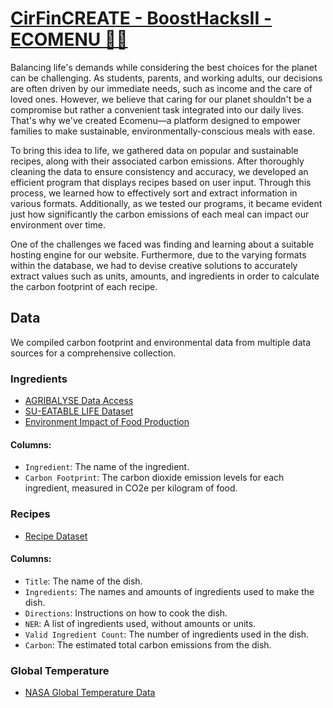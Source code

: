 # [CirFinCREATE - BoostHacksII - ECOMENU 🌱🍳](https://ecomenu-432416.nn.r.appspot.com/)
Balancing life's demands while considering the best choices for the planet can be challenging. As students, parents, and working adults, our decisions are often driven by our immediate needs, such as income and the care of loved ones. However, we believe that caring for our planet shouldn't be a compromise but rather a convenient task integrated into our daily lives. That's why we've created Ecomenu—a platform designed to empower families to make sustainable, environmentally-conscious meals with ease.

To bring this idea to life, we gathered data on popular and sustainable recipes, along with their associated carbon emissions. After thoroughly cleaning the data to ensure consistency and accuracy, we developed an efficient program that displays recipes based on user input. Through this process, we learned how to effectively sort and extract information in various formats. Additionally, as we tested our programs, it became evident just how significantly the carbon emissions of each meal can impact our environment over time.

One of the challenges we faced was finding and learning about a suitable hosting engine for our website. Furthermore, due to the varying formats within the database, we had to devise creative solutions to accurately extract values such as units, amounts, and ingredients in order to calculate the carbon footprint of each recipe.

## Data
We compiled carbon footprint and environmental data from multiple data sources for a comprehensive collection. 

### Ingredients
- [AGRIBALYSE Data Access](https://doc.agribalyse.fr/documentation-en/agribalyse-data/data-access)
- [SU-EATABLE LIFE Dataset](https://figshare.com/articles/dataset/SU-EATABLE_LIFE_a_comprehensive_database_of_carbon_and_water_footprints_of_food_commodities/13271111?file=27921765)
- [Environment Impact of Food Production](https://www.kaggle.com/datasets/selfvivek/environment-impact-of-food-production)

#### Columns:
- `Ingredient`: The name of the ingredient.
- `Carbon Footprint`: The carbon dioxide emission levels for each ingredient, measured in CO2e per kilogram of food.

### Recipes
- [Recipe Dataset](https://www.kaggle.com/datasets/wilmerarltstrmberg/recipe-dataset-over-2m)

#### Columns:
- `Title`: The name of the dish.
- `Ingredients`: The names and amounts of ingredients used to make the dish.
- `Directions`: Instructions on how to cook the dish.
- `NER`: A list of ingredients used, without amounts or units.
- `Valid Ingredient Count`: The number of ingredients used in the dish.
- `Carbon`: The estimated total carbon emissions from the dish.

### Global Temperature
- [NASA Global Temperature Data](https://climate.nasa.gov/vital-signs/global-temperature/?intent=121)
